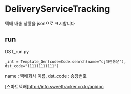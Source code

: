 # DeliveryServiceTracking
택배 배송 상황을 json으로 표시합니다

## run
DST_run.py
```python3
_int = Template_Gen(code=Code.search(name="cj대한통운"), dst_code="111111111111")
```
name : 택배회사 이름,
dst_code : 송장번호

[스마트택배]http://info.sweettracker.co.kr/apidoc
